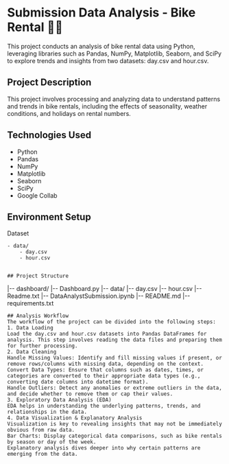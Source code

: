 # Submission Data Analysis - Bike Rental 🚴‍♂️
This project conducts an analysis of bike rental data using Python, leveraging libraries such as Pandas, NumPy, Matplotlib, Seaborn, and SciPy to explore trends and insights from two datasets: day.csv and hour.csv.

## Project Description
This project involves processing and analyzing data to understand patterns and trends in bike rentals, including the effects of seasonality, weather conditions, and holidays on rental numbers.

## Technologies Used
- Python
- Pandas
- NumPy
- Matplotlib
- Seaborn
- SciPy
- Google Collab
  
## Environment Setup
Dataset
```
- data/
    - day.csv
    - hour.csv
```
```

## Project Structure
```
|-- dashboard/
    |-- Dashboard.py
|-- data/
    |-- day.csv
    |-- hour.csv
    |-- Readme.txt
|-- DataAnalystSubmission.ipynb
|-- README.md
|-- requirements.txt
```
## Analysis Workflow
The workflow of the project can be divided into the following steps:
1. Data Loading
Load the day.csv and hour.csv datasets into Pandas DataFrames for analysis. This step involves reading the data files and preparing them for further processing.
2. Data Cleaning
Handle Missing Values: Identify and fill missing values if present, or remove rows/columns with missing data, depending on the context.
Convert Data Types: Ensure that columns such as dates, times, or categories are converted to their appropriate data types (e.g., converting date columns into datetime format).
Handle Outliers: Detect any anomalies or extreme outliers in the data, and decide whether to remove them or cap their values.
3. Exploratory Data Analysis (EDA)
EDA helps in understanding the underlying patterns, trends, and relationships in the data.
4. Data Visualization & Explanatory Analysis
Visualization is key to revealing insights that may not be immediately obvious from raw data.
Bar Charts: Display categorical data comparisons, such as bike rentals by season or day of the week.
Explanatory analysis dives deeper into why certain patterns are emerging from the data.

